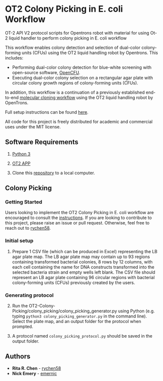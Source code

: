 # OT2 Colony Picking in E. coli Workflow

OT-2 API V2 protocol scripts for Opentrons robot with material for using Ot-2 liquid handler to perform colony picking in E. coli workflow

This workflow enables colony detection and selection of dual-color colony-forming units (CFUs) using the OT2 liquid handling robot by Opentrons. This includes:
- Performing dual-color colony detection for blue-white screening with open-source software, [OpenCFU](http://opencfu.sourceforge.net/).
- Executing dual-color colony selection on a rectangular agar plate with circular colony growth regions of colony-forming units (CFUs).

In addition, this workflow is a continuation of a previously established end-to-end [molecular cloning workflow](https://github.com/DAMPLAB/OT2-MoClo-Transformation-Ecoli) using the OT2 liquid handling robot by OpenTrons.

Full setup instructions can be found [here](https://github.com/DAMPLAB/OT2-Colony-Picking/blob/master/instructions.md).

All code for this project is freely distributed for academic and commercial uses under the MIT license.

## Software Requirements

1. [Python 3](https://www.python.org/downloads/)

2. [OT2 APP](https://opentrons.com/ot-app)

3. Clone this [repository](https://github.com/DAMPLAB/OT2-Colony-Picking) to a local computer.

## Colony Picking

### Getting Started

Users looking to implement the OT2 Colony Picking in E. coli workflow are encouraged to consult the [instructions](https://github.com/DAMPLAB/OT2-Colony-Picking/blob/master/instructions.md). If you are looking to contribute to this project, please raise an issue or pull request. Otherwise, feel free to reach out to [rychen58](mailto:richen@bu.edu).

### Initial setup

1. Prepare 1 CSV file (which can be produced in Excel) representing the LB agar plate map. The LB agar plate map may contain up to 93 regions containing transformed bacterial colonies, 8 rows by 12 columns, with each cell containing the name for DNA constructs transformed into the selected bacteria strain and empty wells left blank. The CSV file should represent an LB agar plate containing 96 circular regions with bacterial colony-forming units (CFUs) previously created by the users.

### Generating protocol

2. Run the OT2-Colony-Picking/colony_picking/colony_picking_generator.py using Python (e.g. typing `python3 colony_picking_generator.py` in the command line). Select the plate map, and an output folder for the protocol when prompted.

3. A protocol named `colony_picking_protocol.py` should be saved in the output folder.

## Authors

* **Rita R. Chen** - [rychen58](https://github.com/rychen58)
* **Nick Emery** - [emernic](https://github.com/emernic)
